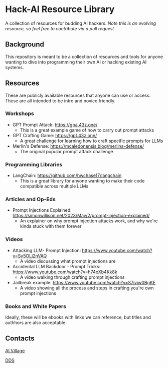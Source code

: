 # Hack-AI Resource Library

A collection of resources for budding AI hackers.  *Note this is an evolving resource, so feel free to contribute via a pull request*

## Background

This repository is meant to be a collection of resources and tools for anyone wanting to dive into programming their own AI or hacking existing AI systems.  

## Resources

These are publicly available resources that anyone can use or access.  These are all intended to be intro and novice friendly.  

### Workshops

 - GPT Prompt Attack: https://gpa.43z.one/
   - This is a great example game of how to carry out prompt attacks
 - GPT Crafting Game: https://gpt.43z.one/
   - A great challenge for learning how to craft specific prompts for LLMs
 - Merlin's Defense: https://mcaledonensis.blog/merlins-defense/
   - The original popular prompt attack challenge


### Programming Libraries

- LangChain: https://github.com/hwchase17/langchain
  - This is a great library for anyone wanting to make their code compatible across multiple LLMs


### Articles and Op-Eds

- Prompt Injections Explained: https://simonwillison.net/2023/May/2/prompt-injection-explained/
  - An explainer on why prompt injection attacks work, and why we're kinda stuck with them forever

### Videos

- Attacking LLM- Prompt Injection: https://www.youtube.com/watch?v=Sv5OLj2nVAQ
  - A video discussing what prompt injections are
- Accidental LLM Backdoor - Prompt Tricks: https://www.youtube.com/watch?v=h74oXb4Kk8k
  - A video walking through crafting prompt injections
- Jailbreak example: https://www.youtube.com/watch?v=S7jviw0BgKE
  - A video showing all the process and steps in crafting you're own prompt injections


### Books and White Papers

Ideally, these will be ebooks with links we can reference, but titles and authhors are also acceptable.  




## Contacts

[AI Village](https://aivillage.org/)

[DDS](https://www.dds.mil/)
